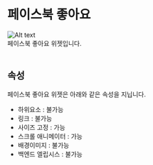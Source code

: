 # 페이스북 좋아요
![Alt text](/img/property-facebook.png)<br />
페이스북 좋아요 위젯입니다.<br /><br />


## 속성
페이스북 좋아요 위젯은 아래와 같은 속성을 지닙니다.

* 하위요소 : 불가능
* 링크 : 불가능
* 사이즈 고정 : 가능
* 스크롤 애니메이터 : 가능
* 배경이미지 : 불가능
* 백엔드 엘립시스 : 불가능
<br />

